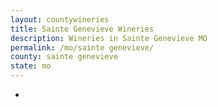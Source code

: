 ```yaml
---
layout: countywineries
title: Sainte Genevieve Wineries
description: Wineries in Sainte Genevieve MO
permalink: /mo/sainte genevieve/
county: sainte genevieve
state: mo
---
```

-
